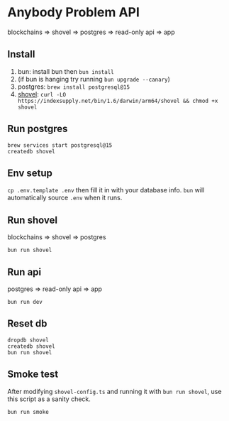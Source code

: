 # Anybody Problem API

blockchains => shovel => postgres => read-only api => app

## Install

1. bun: install bun then `bun install`
2. (if bun is hanging try running `bun upgrade --canary`)
3. postgres: `brew install postgresql@15`
4. [shovel](https://www.indexsupply.com/shovel/docs/#install): `curl -LO https://indexsupply.net/bin/1.6/darwin/arm64/shovel && chmod +x shovel`

## Run postgres

```
brew services start postgresql@15
createdb shovel
```

## Env setup

`cp .env.template .env` then fill it in with your database info. `bun` will automatically source `.env` when it runs.

## Run shovel

blockchains => shovel => postgres

`bun run shovel`

## Run api

postgres => read-only api => app

`bun run dev`

## Reset db

```
dropdb shovel
createdb shovel
bun run shovel
```

## Smoke test

After modifying `shovel-config.ts` and running it with `bun run shovel`, use this script as a sanity check.

`bun run smoke`
